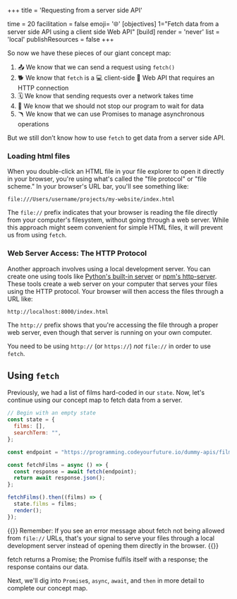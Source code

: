 +++
title = 'Requesting from a server side API'

time = 20
facilitation = false
emoji= '🌐'
[objectives]
1="Fetch data from a server side API using a client side Web API"
[build]
  render = 'never'
  list = 'local'
  publishResources = false
+++

So now we have these pieces of our giant concept map:

1. 📤 We know that we can send a request using `fetch()`
2. 🐕 We know that `fetch` is a 💻 client-side 🧰 Web API that requires an HTTP connection
3. 🗓️ We know that sending requests over a network takes time
4. 🧵 We know that we should not stop our program to wait for data
5. 🪃 We know that we can use Promises to manage asynchronous operations

But we still don’t know how to use `fetch` to get data from a server side API.

### Loading html files

When you double-click an HTML file in your file explorer to open it directly in your browser, you're using what's called the "file protocol" or "file scheme." In your browser's URL bar, you'll see something like:

```
file:///Users/username/projects/my-website/index.html
```

The `file://` prefix indicates that your browser is reading the file directly from your computer's filesystem, without going through a web server. While this approach might seem convenient for simple HTML files, it will prevent us from using `fetch`.

### Web Server Access: The HTTP Protocol

Another approach involves using a local development server. You can create one using tools like [Python's built-in server](https://realpython.com/python-http-server/) or [npm's http-server](https://www.npmjs.com/package/http-server). These tools create a web server on your computer that serves your files using the HTTP protocol. Your browser will then access the files through a URL like:

```
http://localhost:8000/index.html
```

The `http://` prefix shows that you're accessing the file through a proper web server, even though that server is running on your own computer.

You need to be using `http://` (or `https://`) _not_ `file://` in order to use `fetch`.

## Using `fetch`

Previously, we had a list of films hard-coded in our `state`. Now, let's continue using our concept map to fetch data from a server.

```js
// Begin with an empty state
const state = {
  films: [],
  searchTerm: "",
};

const endpoint = "https://programming.codeyourfuture.io/dummy-apis/films.json";

const fetchFilms = async () => {
  const response = await fetch(endpoint);
  return await response.json();
};

fetchFilms().then((films) => {
  state.films = films;
  render();
});
```

{{<note type="remember" title="Serving files locally">}}
Remember: If you see an error message about fetch not being allowed from `file://` URLs, that's your signal to serve your files through a local development server instead of opening them directly in the browser.
{{</note>}}

fetch returns a Promise; the Promise fulfils itself with a response; the response contains our data.

Next, we'll dig into `Promise`s, `async`, `await`, and `then` in more detail to complete our concept map.
